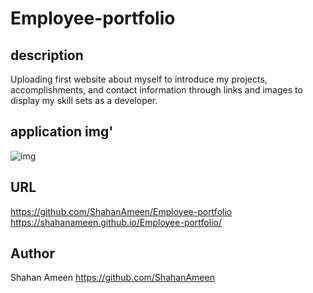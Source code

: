 # Employee-portfolio

## description
Uploading first website about myself to introduce my projects, accomplishments, and contact information through links and images to display my skill sets as a developer.

## application img'
![img]("./assets/sswebsite.png")


## URL
https://github.com/ShahanAmeen/Employee-portfolio
<br>
https://shahanameen.github.io/Employee-portfolio/
## Author
Shahan Ameen
https://github.com/ShahanAmeen 
